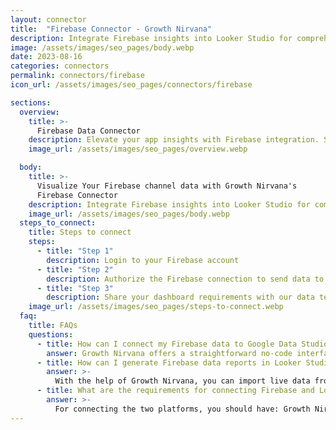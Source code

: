 ```yaml
---
layout: connector
title:  "Firebase Connector - Growth Nirvana"
description: Integrate Firebase insights into Looker Studio for comprehensive app analytics that guide your app strategies.
image: /assets/images/seo_pages/body.webp
date: 2023-08-16
categories: connectors
permalink: connectors/firebase
icon_url: /assets/images/seo_pages/connectors/firebase

sections:
  overview:
    title: >-
      Firebase Data Connector
    description: Elevate your app insights with Firebase integration. Seamlessly merge app data from Firebase with Looker Studio's analytical capabilities, unlocking insights that shape user experiences, engagement strategies, and operational efficiency.
    image_url: /assets/images/seo_pages/overview.webp

  body:
    title: >-
      Visualize Your Firebase channel data with Growth Nirvana's
      Firebase Connector
    description: Integrate Firebase insights into Looker Studio for comprehensive app analytics that guide your app strategies.
    image_url: /assets/images/seo_pages/body.webp
  steps_to_connect:
    title: Steps to connect
    steps:
      - title: "Step 1"
        description: Login to your Firebase account
      - title: "Step 2"
        description: Authorize the Firebase connection to send data to Growth Nirvana
      - title: "Step 3"
        description: Share your dashboard requirements with our data team. We will build the report for you.
    image_url: /assets/images/seo_pages/steps-to-connect.webp
  faq:
    title: FAQs
    questions:
      - title: How can I connect my Firebase data to Google Data Studio/Looker Studio?
        answer: Growth Nirvana offers a straightforward no-code interface to connect to Firebase data sources.
      - title: How can I generate Firebase data reports in Looker Studio?
        answer: >-
          With the help of Growth Nirvana, you can import live data from Firebase into Looker Studio. These data can be viewed in charts, tables, and dashboards to generate branded reports that can be shared instantly.
      - title: What are the requirements for connecting Firebase and Looker Studio?
        answer: >-
          For connecting the two platforms, you should have: Growth Nirvana Account and Firebase Ads Account
---
```

